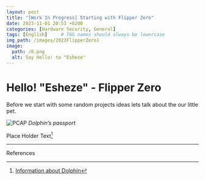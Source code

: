```yaml
---
layout: post
title: "[Work In Progress] Starting with Flipper Zero"
date: 2023-11-01 20:53 +0200
categories: [Hardware Security, General]
tags: [English]     # TAG names should always be lowercase
img_path: /images/2023FlipperZero1
image:
  path: /0.png
  alt: Say Hello! to "Esheze"
---
```


# Hello! "Esheze" - Flipper Zero

Before we start with some random projects ideas lets talk about the our little pet.

![PCAP](/1.jpg) _Dolphin’s passport_

Place Holder Text[^1]

---
References

[^1]: [Information about Dolphin](https://docs.flipper.net/basics/dolphin)
